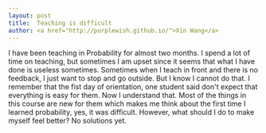 ```yaml
---
layout: post
title:  Teaching is difficult
author: <a href="http://purplewish.github.io/">Xin Wang</a>
---
```


I have been teaching in Probability for almost two months. I spend a lot of time on teaching, but sometimes I am upset since it seems that what I have done is useless sometimes. Sometimes when I teach in front and there is no feedback, I just want to stop and go outside. But I know I cannot do that. I remember that the fist day of orientation, one student said don't expect that everything is easy for them. Now I understand that. Most of the things in this course are new for them which makes me think about the first time I learned probability, yes, it was difficult. However, what should I do to make myself feel better? No solutions yet. 
